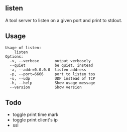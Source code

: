 listen
------

A tool server to listen on a given port and print to stdout.

Usage
-----

    Usage of listen:
        listen
    Options:
      -v, --verbose       output verbosely
      --quiet             be quiet, instead
      -a, --addr=0.0.0.0  listen address
      -p, --port=6666     port to listen tos
      -u, --udp           UDP instead of TCP
      -h, --help          Show usage message
      --version           Show version

Todo
----

- toggle print time mark
- toggle print client's ip
- ssl
